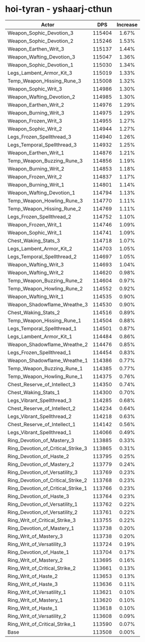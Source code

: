 # hoi-tyran - yshaarj-cthun
| Actor | DPS | Increase |
|---|:---:|:---:|
|Weapon_Sophic_Devotion_3|115404|1.67%|
|Weapon_Sophic_Devotion_2|115246|1.53%|
|Weapon_Earthen_Writ_3|115137|1.44%|
|Weapon_Wafting_Devotion_3|115047|1.36%|
|Weapon_Sophic_Devotion_1|115030|1.34%|
|Legs_Lambent_Armor_Kit_3|115019|1.33%|
|Temp_Weapon_Hissing_Rune_3|115008|1.32%|
|Weapon_Sophic_Writ_3|114986|1.30%|
|Weapon_Wafting_Devotion_2|114985|1.30%|
|Weapon_Earthen_Writ_2|114976|1.29%|
|Weapon_Burning_Writ_3|114975|1.29%|
|Weapon_Frozen_Writ_3|114955|1.27%|
|Weapon_Sophic_Writ_2|114944|1.27%|
|Legs_Frozen_Spellthread_3|114940|1.26%|
|Legs_Temporal_Spellthread_3|114932|1.25%|
|Weapon_Earthen_Writ_1|114876|1.21%|
|Temp_Weapon_Buzzing_Rune_3|114856|1.19%|
|Weapon_Burning_Writ_2|114853|1.18%|
|Weapon_Frozen_Writ_2|114837|1.17%|
|Weapon_Burning_Writ_1|114801|1.14%|
|Weapon_Wafting_Devotion_1|114794|1.13%|
|Temp_Weapon_Howling_Rune_3|114770|1.11%|
|Temp_Weapon_Hissing_Rune_2|114769|1.11%|
|Legs_Frozen_Spellthread_2|114752|1.10%|
|Weapon_Frozen_Writ_1|114746|1.09%|
|Weapon_Sophic_Writ_1|114741|1.09%|
|Chest_Waking_Stats_3|114718|1.07%|
|Legs_Lambent_Armor_Kit_2|114703|1.05%|
|Legs_Temporal_Spellthread_2|114697|1.05%|
|Weapon_Wafting_Writ_3|114693|1.04%|
|Weapon_Wafting_Writ_2|114620|0.98%|
|Temp_Weapon_Buzzing_Rune_2|114604|0.97%|
|Temp_Weapon_Howling_Rune_2|114552|0.92%|
|Weapon_Wafting_Writ_1|114535|0.90%|
|Weapon_Shadowflame_Wreathe_3|114530|0.90%|
|Chest_Waking_Stats_2|114516|0.89%|
|Temp_Weapon_Hissing_Rune_1|114504|0.88%|
|Legs_Temporal_Spellthread_1|114501|0.87%|
|Legs_Lambent_Armor_Kit_1|114484|0.86%|
|Weapon_Shadowflame_Wreathe_2|114476|0.85%|
|Legs_Frozen_Spellthread_1|114454|0.83%|
|Weapon_Shadowflame_Wreathe_1|114386|0.77%|
|Temp_Weapon_Buzzing_Rune_1|114385|0.77%|
|Temp_Weapon_Howling_Rune_1|114375|0.76%|
|Chest_Reserve_of_Intellect_3|114350|0.74%|
|Chest_Waking_Stats_1|114300|0.70%|
|Legs_Vibrant_Spellthread_3|114285|0.68%|
|Chest_Reserve_of_Intellect_2|114234|0.64%|
|Legs_Vibrant_Spellthread_2|114218|0.63%|
|Chest_Reserve_of_Intellect_1|114142|0.56%|
|Legs_Vibrant_Spellthread_1|114066|0.49%|
|Ring_Devotion_of_Mastery_3|113885|0.33%|
|Ring_Devotion_of_Critical_Strike_3|113865|0.31%|
|Ring_Devotion_of_Haste_2|113795|0.25%|
|Ring_Devotion_of_Mastery_2|113779|0.24%|
|Ring_Devotion_of_Versatility_3|113769|0.23%|
|Ring_Devotion_of_Critical_Strike_2|113768|0.23%|
|Ring_Devotion_of_Critical_Strike_1|113766|0.23%|
|Ring_Devotion_of_Haste_3|113764|0.23%|
|Ring_Devotion_of_Versatility_1|113762|0.22%|
|Ring_Devotion_of_Versatility_2|113761|0.22%|
|Ring_Writ_of_Critical_Strike_3|113755|0.22%|
|Ring_Devotion_of_Mastery_1|113738|0.20%|
|Ring_Writ_of_Mastery_3|113738|0.20%|
|Ring_Writ_of_Versatility_3|113724|0.19%|
|Ring_Devotion_of_Haste_1|113704|0.17%|
|Ring_Writ_of_Mastery_2|113695|0.16%|
|Ring_Writ_of_Critical_Strike_2|113661|0.13%|
|Ring_Writ_of_Haste_2|113653|0.13%|
|Ring_Writ_of_Haste_3|113636|0.11%|
|Ring_Writ_of_Versatility_1|113621|0.10%|
|Ring_Writ_of_Mastery_1|113620|0.10%|
|Ring_Writ_of_Haste_1|113618|0.10%|
|Ring_Writ_of_Versatility_2|113608|0.09%|
|Ring_Writ_of_Critical_Strike_1|113590|0.07%|
|Base|113508|0.00%|

